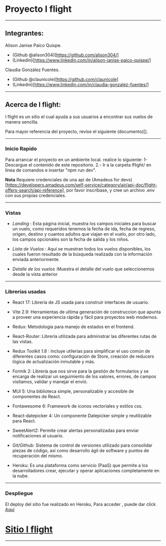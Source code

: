 # Proyecto I flight
---

## Integrantes:

Alison Janise Paico Quispe.
- (Github @alison304)[https://github.com/alison304/]
- (Linkedin)[https://www.linkedin.com/in/alison-janise-paico-quispe/]

Claudia González Fuentes. 
- (Github @claunicole)[https://github.com/claunicole]
- (Linkedin)[https://www.linkedin.com/in/claudia-gonzalez-fuentes/]

---

## Acerca de I flight:

I flight es un sitio el cual ayuda a sus usuarios a encontrar sus vuelos de manera sencilla.

Para mayor referencia del proyecto, revise el siguiente (documento)[].


---
### Inicio Rapido

Para arrancar el proyecto en un ambiente local. realice lo siguiente:
1- Descargue el contenido de este repositorio.
2.- Ir a la carpeta Iflight/ en linea de comandos e insertar "npm run dev".

**Nota**
Requiere credenciales de una api de (Amadeus for devs)[https://developers.amadeus.com/self-service/category/air/api-doc/flight-offers-search/api-reference], por favor inscríbase, y cree un archivo .env con sus propias credenciales.

---

### Vistas

-   *Landing* : Esta página inicial, muestra los campos iniciales para buscar un vuelo, como requeridos tenemos la fecha de ida, fecha de regreso, origen, destino y cuantos adultos que viajan en el vuelo, por otro lado, los campos opcionales son la fecha de salida y los niños.
    
-   *Lista de Vuelos* : Aquí se muestran todos los vuelos disponibles, los cuales fueron resultado de la búsqueda realizada con la información enviada anteriormente.
    
-   *Detalle de los vuelos* :Muestra el detalle del vuelo que seleccionemos desde la vista anterior
    

---

### Librerías usadas

- React 17: Librería de JS usada para construir interfaces de usuario.

- Vite 2.9: Herramientas de ultima generación de construccion que apunta a proveer una experiencia rápida y fácil para proyectos web modernos. 

- Redux:  Metodologia para manejo de estados en el frontend.
- React-Router: Librería utilizada para administrar las diferentes rutas de las vistas.
- Redux Toolkit 1.8 : Incluye utilerías para simplificar el uso común de diferentes casos como: configuración de Store, creación de reducers lógica de actualización inmutable y más.
- Formik 2: Librería que nos sirve para la gestión de formularios y se encarga de realizar un seguimiento de los valores, errores, de campos visitamos, validar y manejar el envió.
- MUI 5: Una biblioteca simple, personalizable y accesible de componentes de React.
- Fontawesome 6: Framework de iconos vectoriales y estilos css.
- React-datepicker 4: Un componente Datepicker simple y reutilizable para React.
- SweetAlert2: Permite crear alertas personalizadas para enviar notificaciones al usuario.
- Git/Github: Sistema de control de versiones utilizado para consolidar piezas de código, así como desarrollo ágil de software y puntos de recuperación del mismo.
- Heroku: Es una plataforma como servicio (PaaS) que permite a los desarrolladores crear, ejecutar y operar aplicaciones completamente en la nube.

---

### Despliegue

El deploy del sitio fue realizado en Heroku, Para acceder , puede dar click [Aquí](https://keen-kitsune-30b2f1.netlify.app)

# [Sitio I flight](https://keen-kitsune-30b2f1.netlify.app)

---

